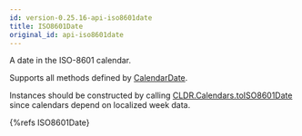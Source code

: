 ```yaml
---
id: version-0.25.16-api-iso8601date
title: ISO8601Date
original_id: api-iso8601date
---
```


A date in the ISO-8601 calendar.

Supports all methods defined by [CalendarDate](api-calendardate.html).

Instances should be constructed by calling [CLDR.Calendars.toISO8601Date](api-cldr-calendars.html#toiso8601date)  since calendars depend on localized week data.

{%refs ISO8601Date}